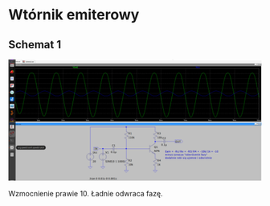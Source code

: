 # Wtórnik emiterowy


## Schemat 1
![Schemat](img/1.png)

Wzmocnienie prawie 10.
Ładnie odwraca fazę.